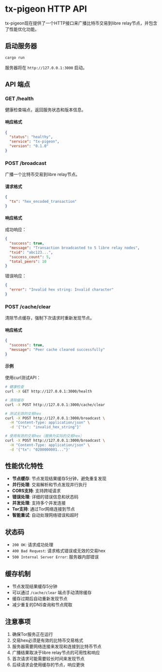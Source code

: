 # tx-pigeon HTTP API

tx-pigeon现在提供了一个HTTP接口来广播比特币交易到libre relay节点，并包含了性能优化功能。

## 启动服务器

```bash
cargo run
```

服务器将在 `http://127.0.0.1:3000` 启动。

## API 端点

### GET /health

健康检查端点，返回服务状态和版本信息。

#### 响应格式

```json
{
  "status": "healthy",
  "service": "tx-pigeon",
  "version": "0.1.0"
}
```

### POST /broadcast

广播一个比特币交易到libre relay节点。

#### 请求格式

```json
{
  "tx": "hex_encoded_transaction"
}
```

#### 响应格式

成功响应：
```json
{
  "success": true,
  "message": "Transaction broadcasted to 5 libre relay nodes",
  "txid": "abc123...",
  "success_count": 5,
  "total_peers": 10
}
```

错误响应：
```json
{
  "error": "Invalid hex string: Invalid character"
}
```

### POST /cache/clear

清除节点缓存，强制下次请求时重新发现节点。

#### 响应格式

```json
{
  "success": true,
  "message": "Peer cache cleared successfully"
}
```

#### 示例

使用curl测试API：

```bash
# 健康检查
curl -X GET http://127.0.0.1:3000/health

# 清除缓存
curl -X POST http://127.0.0.1:3000/cache/clear

# 测试无效的交易hex
curl -X POST http://127.0.0.1:3000/broadcast \
  -H "Content-Type: application/json" \
  -d '{"tx": "invalid_hex_string"}'

# 使用有效的交易hex（替换为实际的交易hex）
curl -X POST http://127.0.0.1:3000/broadcast \
  -H "Content-Type: application/json" \
  -d '{"tx": "0200000001..."}'
```

## 性能优化特性

- **节点缓存**: 节点发现结果缓存5分钟，避免重复发现
- **并行处理**: 交易解析和节点发现并行执行
- **CORS支持**: 支持跨域请求
- **错误处理**: 详细的错误信息和状态码
- **并发处理**: 支持多个并发连接
- **Tor支持**: 通过Tor网络连接到节点
- **智能重试**: 自动处理网络错误和超时

## 状态码

- `200 OK`: 请求成功处理
- `400 Bad Request`: 请求格式错误或无效的交易hex
- `500 Internal Server Error`: 服务器内部错误

## 缓存机制

- 节点发现结果缓存5分钟
- 可以通过 `/cache/clear` 端点手动清除缓存
- 缓存过期后自动重新发现节点
- 减少重复的DNS查询和节点爬取

## 注意事项

1. 确保Tor服务正在运行
2. 交易hex必须是有效的比特币交易格式
3. 服务器需要网络连接来发现和连接到比特币节点
4. 广播结果取决于libre relay节点的可用性和响应
5. 首次请求可能需要较长时间来发现节点
6. 后续请求会使用缓存的节点，响应更快 
